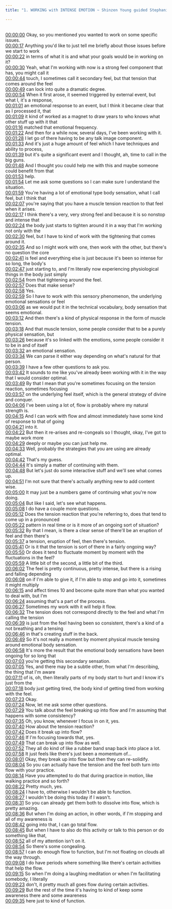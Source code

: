 ```yaml
---
title: "1. WORKING with INTENSE EMOTION ~ Shinzen Young guided Stephanie Nash"

---
```

<br>[00:00:00](https://www.youtube.com/watch?v=3FrWSDBsy14&t=0)   Okay, so you mentioned you wanted to work on some specific issues. 
<br>[00:00:17](https://www.youtube.com/watch?v=3FrWSDBsy14&t=17)   Anything you'd like to just tell me briefly about those issues before we start to work 
<br>[00:00:22](https://www.youtube.com/watch?v=3FrWSDBsy14&t=22)   in terms of what it is and what your goals would be in working on it? 
<br>[00:00:30](https://www.youtube.com/watch?v=3FrWSDBsy14&t=30)   Yeah, what I'm working with now is a strong feel component that has, you might call it 
<br>[00:00:44](https://www.youtube.com/watch?v=3FrWSDBsy14&t=44)   touch, I sometimes call it secondary feel, but that tension that comes around the feel 
<br>[00:00:49](https://www.youtube.com/watch?v=3FrWSDBsy14&t=49)   can lock into quite a dramatic degree. 
<br>[00:00:54](https://www.youtube.com/watch?v=3FrWSDBsy14&t=54)   When it first arose, it seemed triggered by external event, but what I, it's a response, 
<br>[00:01:01](https://www.youtube.com/watch?v=3FrWSDBsy14&t=61)   an emotional response to an event, but I think it became clear that as I processed it, that 
<br>[00:01:09](https://www.youtube.com/watch?v=3FrWSDBsy14&t=69)   it kind of worked as a magnet to draw years to who knows what other stuff up with it that 
<br>[00:01:16](https://www.youtube.com/watch?v=3FrWSDBsy14&t=76)   matched that emotional frequency. 
<br>[00:01:22](https://www.youtube.com/watch?v=3FrWSDBsy14&t=82)   And then for a while now, several days, I've been working with it. 
<br>[00:01:28](https://www.youtube.com/watch?v=3FrWSDBsy14&t=88)   I let go of there having to be any talk image component. 
<br>[00:01:33](https://www.youtube.com/watch?v=3FrWSDBsy14&t=93)   And it's just a huge amount of feel which I have techniques and ability to process, 
<br>[00:01:39](https://www.youtube.com/watch?v=3FrWSDBsy14&t=99)   but it's quite a significant event and I thought, ah, time to call in the big guns. 
<br>[00:01:48](https://www.youtube.com/watch?v=3FrWSDBsy14&t=108)   And I thought you could help me with this and maybe someone could benefit from that 
<br>[00:01:53](https://www.youtube.com/watch?v=3FrWSDBsy14&t=113)   help. 
<br>[00:01:54](https://www.youtube.com/watch?v=3FrWSDBsy14&t=114)   Let me ask some questions so I can make sure I understand the situation. 
<br>[00:01:59](https://www.youtube.com/watch?v=3FrWSDBsy14&t=119)   You're having a lot of emotional type body sensation, what I call feel, but I think that 
<br>[00:02:07](https://www.youtube.com/watch?v=3FrWSDBsy14&t=127)   you're saying that you have a muscle tension reaction to that feel when it arises. 
<br>[00:02:17](https://www.youtube.com/watch?v=3FrWSDBsy14&t=137)   I think there's a very, very strong feel and because it is so nonstop and intense that 
<br>[00:02:24](https://www.youtube.com/watch?v=3FrWSDBsy14&t=144)   the body just starts to tighten around it in a way that I'm working not only with the 
<br>[00:02:30](https://www.youtube.com/watch?v=3FrWSDBsy14&t=150)   feel, but I have to kind of work with the tightening that comes around it. 
<br>[00:02:35](https://www.youtube.com/watch?v=3FrWSDBsy14&t=155)   And so I might work with one, then work with the other, but there's no question the core 
<br>[00:02:41](https://www.youtube.com/watch?v=3FrWSDBsy14&t=161)   is feel and everything else is just because it's been so intense for so long, the body's 
<br>[00:02:47](https://www.youtube.com/watch?v=3FrWSDBsy14&t=167)   just starting to, and I'm literally now experiencing physiological things in the body just simply 
<br>[00:02:54](https://www.youtube.com/watch?v=3FrWSDBsy14&t=174)   from that tightening around the feel. 
<br>[00:02:57](https://www.youtube.com/watch?v=3FrWSDBsy14&t=177)   Does that make sense? 
<br>[00:02:58](https://www.youtube.com/watch?v=3FrWSDBsy14&t=178)   Yes. 
<br>[00:02:59](https://www.youtube.com/watch?v=3FrWSDBsy14&t=179)   So I have to work with this sensory phenomenon, the underlying emotional sensations or feel 
<br>[00:03:06](https://www.youtube.com/watch?v=3FrWSDBsy14&t=186)   as we would put it in the technical vocabulary, body sensation that seems emotional. 
<br>[00:03:12](https://www.youtube.com/watch?v=3FrWSDBsy14&t=192)   And then there's a kind of physical response in the form of muscle tension. 
<br>[00:03:18](https://www.youtube.com/watch?v=3FrWSDBsy14&t=198)   And that muscle tension, some people consider that to be a purely physical sensation, but 
<br>[00:03:26](https://www.youtube.com/watch?v=3FrWSDBsy14&t=206)   because it's so linked with the emotions, some people consider it to be in and of itself 
<br>[00:03:32](https://www.youtube.com/watch?v=3FrWSDBsy14&t=212)   an emotional sensation. 
<br>[00:03:34](https://www.youtube.com/watch?v=3FrWSDBsy14&t=214)   We can parse it either way depending on what's natural for that person. 
<br>[00:03:39](https://www.youtube.com/watch?v=3FrWSDBsy14&t=219)   I have a few other questions to ask you. 
<br>[00:03:42](https://www.youtube.com/watch?v=3FrWSDBsy14&t=222)   It sounds to me like you've already been working with it in the way that I would consider optimal. 
<br>[00:03:49](https://www.youtube.com/watch?v=3FrWSDBsy14&t=229)   By that I mean that you're sometimes focusing on the tension reaction, sometimes focusing 
<br>[00:03:57](https://www.youtube.com/watch?v=3FrWSDBsy14&t=237)   on the underlying feel itself, which is the general strategy of divine and conquer. 
<br>[00:04:06](https://www.youtube.com/watch?v=3FrWSDBsy14&t=246)   I've been using a lot of, flow is probably where my natural strength is. 
<br>[00:04:15](https://www.youtube.com/watch?v=3FrWSDBsy14&t=255)   And I can work with flow and almost immediately have some kind of response to that of going 
<br>[00:04:21](https://www.youtube.com/watch?v=3FrWSDBsy14&t=261)   into it. 
<br>[00:04:22](https://www.youtube.com/watch?v=3FrWSDBsy14&t=262)   But then it re-arises and re-congeals so I thought, okay, I've got to maybe work more 
<br>[00:04:29](https://www.youtube.com/watch?v=3FrWSDBsy14&t=269)   deeply or maybe you can just help me. 
<br>[00:04:33](https://www.youtube.com/watch?v=3FrWSDBsy14&t=273)   Well, probably the strategies that you are using are already optimal. 
<br>[00:04:42](https://www.youtube.com/watch?v=3FrWSDBsy14&t=282)   That's my guess. 
<br>[00:04:44](https://www.youtube.com/watch?v=3FrWSDBsy14&t=284)   It's simply a matter of continuing with them. 
<br>[00:04:48](https://www.youtube.com/watch?v=3FrWSDBsy14&t=288)   But let's just do some interactive stuff and we'll see what comes up. 
<br>[00:04:51](https://www.youtube.com/watch?v=3FrWSDBsy14&t=291)   I'm not sure that there's actually anything new to add content wise. 
<br>[00:05:00](https://www.youtube.com/watch?v=3FrWSDBsy14&t=300)   It may just be a numbers game of continuing what you're now doing. 
<br>[00:05:04](https://www.youtube.com/watch?v=3FrWSDBsy14&t=304)   But like I said, let's see what happens. 
<br>[00:05:08](https://www.youtube.com/watch?v=3FrWSDBsy14&t=308)   I do have a couple more questions. 
<br>[00:05:12](https://www.youtube.com/watch?v=3FrWSDBsy14&t=312)   Does the tension reaction that you're referring to, does that tend to come up in a pronounced 
<br>[00:05:22](https://www.youtube.com/watch?v=3FrWSDBsy14&t=322)   pattern in real time or is it more of an ongoing sort of situation? 
<br>[00:05:32](https://www.youtube.com/watch?v=3FrWSDBsy14&t=332)   By that I mean, is there a clear sense of there'll be an eruption of feel and then there's 
<br>[00:05:37](https://www.youtube.com/watch?v=3FrWSDBsy14&t=337)   a tension, eruption of feel, then there's tension. 
<br>[00:05:41](https://www.youtube.com/watch?v=3FrWSDBsy14&t=341)   Or is it that the tension is sort of there in a fairly ongoing way? 
<br>[00:05:50](https://www.youtube.com/watch?v=3FrWSDBsy14&t=350)   Or does it tend to fluctuate moment by moment with the fluctuations in the feel? 
<br>[00:05:59](https://www.youtube.com/watch?v=3FrWSDBsy14&t=359)   A little bit of the second, a little bit of the third. 
<br>[00:06:02](https://www.youtube.com/watch?v=3FrWSDBsy14&t=362)   The feel is pretty continuous, pretty intense, but there is a rising and falling depending 
<br>[00:06:08](https://www.youtube.com/watch?v=3FrWSDBsy14&t=368)   on if I'm able to give it, if I'm able to stop and go into it, sometimes it might multiply 
<br>[00:06:15](https://www.youtube.com/watch?v=3FrWSDBsy14&t=375)   and affect times 10 and become quite more than what you wanted to deal with, but I'm 
<br>[00:06:24](https://www.youtube.com/watch?v=3FrWSDBsy14&t=384)   assuming that's a part of the process. 
<br>[00:06:27](https://www.youtube.com/watch?v=3FrWSDBsy14&t=387)   Sometimes my work with it will help it flow. 
<br>[00:06:32](https://www.youtube.com/watch?v=3FrWSDBsy14&t=392)   The tension does not correspond directly to the feel and what I'm calling the tension 
<br>[00:06:39](https://www.youtube.com/watch?v=3FrWSDBsy14&t=399)   is just from the feel having been so consistent, there's a kind of a not breathing and a tensing 
<br>[00:06:46](https://www.youtube.com/watch?v=3FrWSDBsy14&t=406)   in that's creating stuff in the back. 
<br>[00:06:49](https://www.youtube.com/watch?v=3FrWSDBsy14&t=409)   So it's not really a moment by moment physical muscle tensing around emotional body sensation. 
<br>[00:06:58](https://www.youtube.com/watch?v=3FrWSDBsy14&t=418)   It's more the result that the emotional body sensations have been ongoing for so long that 
<br>[00:07:03](https://www.youtube.com/watch?v=3FrWSDBsy14&t=423)   you're getting this secondary sensation. 
<br>[00:07:05](https://www.youtube.com/watch?v=3FrWSDBsy14&t=425)   Yes, and there may be a subtle other, from what I'm describing, the thing that I'm aware 
<br>[00:07:11](https://www.youtube.com/watch?v=3FrWSDBsy14&t=431)   of is, oh, then literally parts of my body start to hurt and I know it's just from the 
<br>[00:07:18](https://www.youtube.com/watch?v=3FrWSDBsy14&t=438)   body just getting tired, the body kind of getting tired from working with the feel. 
<br>[00:07:23](https://www.youtube.com/watch?v=3FrWSDBsy14&t=443)   Okay. 
<br>[00:07:24](https://www.youtube.com/watch?v=3FrWSDBsy14&t=444)   Now, let me ask some other questions. 
<br>[00:07:29](https://www.youtube.com/watch?v=3FrWSDBsy14&t=449)   You talk about the feel breaking up into flow and I'm assuming that happens with some consistency? 
<br>[00:07:35](https://www.youtube.com/watch?v=3FrWSDBsy14&t=455)   Oh, you know, whenever I focus in on it, yes. 
<br>[00:07:40](https://www.youtube.com/watch?v=3FrWSDBsy14&t=460)   How about the tension reaction? 
<br>[00:07:42](https://www.youtube.com/watch?v=3FrWSDBsy14&t=462)   Does it break up into flow? 
<br>[00:07:46](https://www.youtube.com/watch?v=3FrWSDBsy14&t=466)   If I'm focusing towards that, yes. 
<br>[00:07:49](https://www.youtube.com/watch?v=3FrWSDBsy14&t=469)   That can break up into flow as well. 
<br>[00:07:52](https://www.youtube.com/watch?v=3FrWSDBsy14&t=472)   They all do kind of like a rubber band snap back into place a lot. 
<br>[00:07:58](https://www.youtube.com/watch?v=3FrWSDBsy14&t=478)   It just feels like there's just been a momentum of... 
<br>[00:08:01](https://www.youtube.com/watch?v=3FrWSDBsy14&t=481)   Okay, they break up into flow but then they can re-solidify. 
<br>[00:08:04](https://www.youtube.com/watch?v=3FrWSDBsy14&t=484)   So you can actually have the tension and the feel both turn into flow with your practice. 
<br>[00:08:14](https://www.youtube.com/watch?v=3FrWSDBsy14&t=494)   Have you attempted to do that during practice in motion, like walking practice and so forth? 
<br>[00:08:22](https://www.youtube.com/watch?v=3FrWSDBsy14&t=502)   Pretty much, yes. 
<br>[00:08:24](https://www.youtube.com/watch?v=3FrWSDBsy14&t=504)   I have to, otherwise I wouldn't be able to function. 
<br>[00:08:27](https://www.youtube.com/watch?v=3FrWSDBsy14&t=507)   I wouldn't be doing this today if I wasn't. 
<br>[00:08:31](https://www.youtube.com/watch?v=3FrWSDBsy14&t=511)   So you can already get them both to dissolve into flow, which is pretty amazing. 
<br>[00:08:36](https://www.youtube.com/watch?v=3FrWSDBsy14&t=516)   But when I'm doing an action, in other words, if I'm stopping and all of my awareness is 
<br>[00:08:42](https://www.youtube.com/watch?v=3FrWSDBsy14&t=522)   going into that, I can go total flow. 
<br>[00:08:45](https://www.youtube.com/watch?v=3FrWSDBsy14&t=525)   But when I have to also do this activity or talk to this person or do something like that, 
<br>[00:08:52](https://www.youtube.com/watch?v=3FrWSDBsy14&t=532)   all of my attention isn't on it. 
<br>[00:08:54](https://www.youtube.com/watch?v=3FrWSDBsy14&t=534)   So there's some congealing. 
<br>[00:08:57](https://www.youtube.com/watch?v=3FrWSDBsy14&t=537)   I can do enough flow to function, but I'm not floating on clouds all the way through. 
<br>[00:09:08](https://www.youtube.com/watch?v=3FrWSDBsy14&t=548)   I do have periods where something like there's certain activities that help the flow. 
<br>[00:09:15](https://www.youtube.com/watch?v=3FrWSDBsy14&t=555)   So when I'm doing a laughing meditation or when I'm facilitating somebody, I literally 
<br>[00:09:23](https://www.youtube.com/watch?v=3FrWSDBsy14&t=563)   don't, it pretty much all goes flow during certain activities. 
<br>[00:09:29](https://www.youtube.com/watch?v=3FrWSDBsy14&t=569)   But the rest of the time it's having to kind of keep some awareness there and some awareness 
<br>[00:09:35](https://www.youtube.com/watch?v=3FrWSDBsy14&t=575)   here just to kind of function. 
<br>